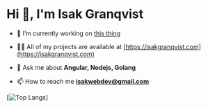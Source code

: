 <h1>Hi 👋, I'm Isak Granqvist</h1>

- 🔭 I’m currently working on [this thing](https://github.com/isakgranqvist2021/affiliate-network-api)

- 👨‍💻 All of my projects are available at [https://isakgranqvist.com](https://isakgranqvist.com)

- 💬 Ask me about **Angular, Nodejs, Golang**

- 📫 How to reach me **isakwebdev@gmail.com**

[![Top Langs](https://github-readme-stats.vercel.app/api/top-langs/?username=isakgranqvist2021&langs_count=5&hide=scss,html,ejs,handlebars,css)]

